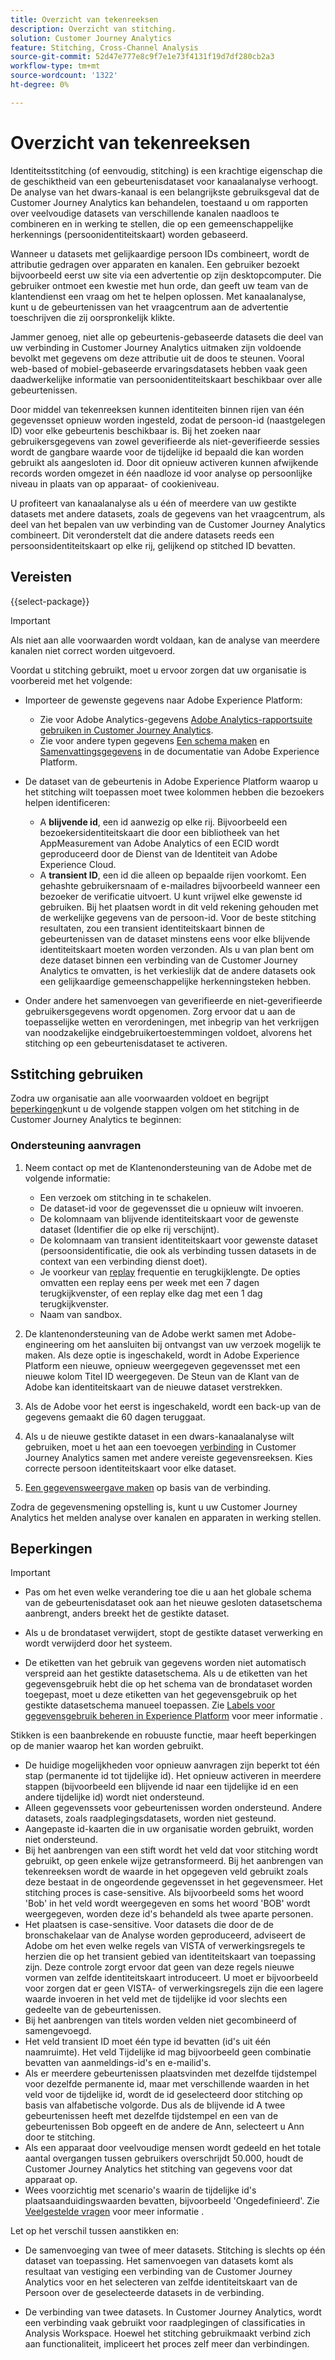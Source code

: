 ```yaml
---
title: Overzicht van tekenreeksen
description: Overzicht van stitching.
solution: Customer Journey Analytics
feature: Stitching, Cross-Channel Analysis
source-git-commit: 52d47e777e8c9f7e1e73f4131f19d7df280cb2a3
workflow-type: tm+mt
source-wordcount: '1322'
ht-degree: 0%

---
```


# Overzicht van tekenreeksen

Identiteitsstitching (of eenvoudig, stitching) is een krachtige eigenschap die de geschiktheid van een gebeurtenisdataset voor kanaalanalyse verhoogt. De analyse van het dwars-kanaal is een belangrijkste gebruiksgeval dat de Customer Journey Analytics kan behandelen, toestaand u om rapporten over veelvoudige datasets van verschillende kanalen naadloos te combineren en in werking te stellen, die op een gemeenschappelijke herkennings (persoonidentiteitskaart) worden gebaseerd.

Wanneer u datasets met gelijkaardige persoon IDs combineert, wordt de attributie gedragen over apparaten en kanalen. Een gebruiker bezoekt bijvoorbeeld eerst uw site via een advertentie op zijn desktopcomputer. Die gebruiker ontmoet een kwestie met hun orde, dan geeft uw team van de klantendienst een vraag om het te helpen oplossen. Met kanaalanalyse, kunt u de gebeurtenissen van het vraagcentrum aan de advertentie toeschrijven die zij oorspronkelijk klikte.

Jammer genoeg, niet alle op gebeurtenis-gebaseerde datasets die deel van uw verbinding in Customer Journey Analytics uitmaken zijn voldoende bevolkt met gegevens om deze attributie uit de doos te steunen. Vooral web-based of mobiel-gebaseerde ervaringsdatasets hebben vaak geen daadwerkelijke informatie van persoonidentiteitskaart beschikbaar over alle gebeurtenissen.

Door middel van tekenreeksen kunnen identiteiten binnen rijen van één gegevensset opnieuw worden ingesteld, zodat de persoon-id (naastgelegen ID) voor elke gebeurtenis beschikbaar is. Bij het zoeken naar gebruikersgegevens van zowel geverifieerde als niet-geverifieerde sessies wordt de gangbare waarde voor de tijdelijke id bepaald die kan worden gebruikt als aangesloten id. Door dit opnieuw activeren kunnen afwijkende records worden omgezet in één naadloze id voor analyse op persoonlijke niveau in plaats van op apparaat- of cookieniveau.

U profiteert van kanaalanalyse als u één of meerdere van uw gestikte datasets met andere datasets, zoals de gegevens van het vraagcentrum, als deel van het bepalen van uw verbinding van de Customer Journey Analytics combineert. Dit veronderstelt dat die andere datasets reeds een persoonsidentiteitskaart op elke rij, gelijkend op stitched ID bevatten.


## Vereisten

{{select-package}}

>[!IMPORTANT]
>
>Als niet aan alle voorwaarden wordt voldaan, kan de analyse van meerdere kanalen niet correct worden uitgevoerd.

Voordat u stitching gebruikt, moet u ervoor zorgen dat uw organisatie is voorbereid met het volgende:

* Importeer de gewenste gegevens naar Adobe Experience Platform:

   * Zie voor Adobe Analytics-gegevens [Adobe Analytics-rapportsuite gebruiken in Customer Journey Analytics](/help/getting-started/aa-vs-cja/aa-data-in-cja.md).
   * Zie voor andere typen gegevens [Een schema maken](https://experienceleague.adobe.com/docs/experience-platform/xdm/tutorials/create-schema-ui.html) en [Samenvattingsgegevens](https://experienceleague.adobe.com/docs/experience-platform/ingestion/home.html) in de documentatie van Adobe Experience Platform.

* De dataset van de gebeurtenis in Adobe Experience Platform waarop u het stitching wilt toepassen moet twee kolommen hebben die bezoekers helpen identificeren:

   * A **blijvende id**, een id aanwezig op elke rij. Bijvoorbeeld een bezoekersidentiteitskaart die door een bibliotheek van het AppMeasurement van Adobe Analytics of een ECID wordt geproduceerd door de Dienst van de Identiteit van Adobe Experience Cloud.
   * A **transient ID**, een id die alleen op bepaalde rijen voorkomt. Een gehashte gebruikersnaam of e-mailadres bijvoorbeeld wanneer een bezoeker de verificatie uitvoert. U kunt vrijwel elke gewenste id gebruiken. Bij het plaatsen wordt in dit veld rekening gehouden met de werkelijke gegevens van de persoon-id. Voor de beste stitching resultaten, zou een transient identiteitskaart binnen de gebeurtenissen van de dataset minstens eens voor elke blijvende identiteitskaart moeten worden verzonden.
Als u van plan bent om deze dataset binnen een verbinding van de Customer Journey Analytics te omvatten, is het verkieslijk dat de andere datasets ook een gelijkaardige gemeenschappelijke herkenningsteken hebben.

* Onder andere het samenvoegen van geverifieerde en niet-geverifieerde gebruikersgegevens wordt opgenomen. Zorg ervoor dat u aan de toepasselijke wetten en verordeningen, met inbegrip van het verkrijgen van noodzakelijke eindgebruikertoestemmingen voldoet, alvorens het stitching op een gebeurtenisdataset te activeren.


## Sstitching gebruiken

Zodra uw organisatie aan alle voorwaarden voldoet en begrijpt [beperkingen](#limitations)kunt u de volgende stappen volgen om het stitching in de Customer Journey Analytics te beginnen:

### Ondersteuning aanvragen

1. Neem contact op met de Klantenondersteuning van de Adobe met de volgende informatie:

   * Een verzoek om stitching in te schakelen.
   * De dataset-id voor de gegevensset die u opnieuw wilt invoeren.
   * De kolomnaam van blijvende identiteitskaart voor de gewenste dataset (Identifier die op elke rij verschijnt).
   * De kolomnaam van transient identiteitskaart voor gewenste dataset (persoonsidentificatie, die ook als verbinding tussen datasets in de context van een verbinding dienst doet).
   * Je voorkeur van [replay](explained.md) frequentie en terugkijklengte. De opties omvatten een replay eens per week met een 7 dagen terugkijkvenster, of een replay elke dag met een 1 dag terugkijkvenster.
   * Naam van sandbox.


2. De klantenondersteuning van de Adobe werkt samen met Adobe-engineering om het aansluiten bij ontvangst van uw verzoek mogelijk te maken. Als deze optie is ingeschakeld, wordt in Adobe Experience Platform een nieuwe, opnieuw weergegeven gegevensset met een nieuwe kolom Titel ID weergegeven. De Steun van de Klant van de Adobe kan identiteitskaart van de nieuwe dataset verstrekken.

3. Als de Adobe voor het eerst is ingeschakeld, wordt een back-up van de gegevens gemaakt die 60 dagen teruggaat.

4. Als u de nieuwe gestikte dataset in een dwars-kanaalanalyse wilt gebruiken, moet u het aan een toevoegen [verbinding](../connections/overview.md) in Customer Journey Analytics samen met andere vereiste gegevensreeksen. Kies correcte persoon identiteitskaart voor elke dataset.

5. [Een gegevensweergave maken](/help/data-views/create-dataview.md) op basis van de verbinding.

<!-- To do: Paragraph on backfill once product and marketing determine the best way forward. -->

Zodra de gegevensmening opstelling is, kunt u uw Customer Journey Analytics het melden analyse over kanalen en apparaten in werking stellen.

<!-- Uncomment once stitching UI is available (for limited testing)..

### Do It Yourself

|Positive|[!BADGE New Feature]{type=Positive before-title="false"}|

{{release-limited-testing-section}}

Alternatively, you can set up and use stitching through the Customer Journey Analytics user interface:

1. Go to the [Create and manage stitched datasets](stitching-ui.md) and follow steps to rekey your dataset.

2. [Create a connection](/help/connections/create-connection.md) in Customer Journey Analytics using the newly generated dataset and any other datasets that you want to include. Choose the correct person ID for each dataset.

3. [Create a connection](/help/connections/create-connection.md) in Customer Journey Analytics using the newly generated dataset and any other datasets that you want to include. Choose the correct person ID for each dataset.
   
4. [Create a data view](/help/data-views/create-dataview.md) based on the connection.

Once the data view is set up, the cross-channel analysis in Customer Journey Analytics is just like any other analysis in Customer Journey Analytics, except now the data operates across channels and devices.

-->


## Beperkingen

>[!IMPORTANT]
>
>* Pas om het even welke verandering toe die u aan het globale schema van de gebeurtenisdataset ook aan het nieuwe gesloten datasetschema aanbrengt, anders breekt het de gestikte dataset.
>
>* Als u de brondataset verwijdert, stopt de gestikte dataset verwerking en wordt verwijderd door het systeem.
>
>* De etiketten van het gebruik van gegevens worden niet automatisch verspreid aan het gestikte datasetschema. Als u de etiketten van het gegevensgebruik hebt die op het schema van de brondataset worden toegepast, moet u deze etiketten van het gegevensgebruik op het gestikte datasetschema manueel toepassen. Zie [Labels voor gegevensgebruik beheren in Experience Platform](https://experienceleague.adobe.com/docs/experience-platform/data-governance/labels/overview.html?lang=en) voor meer informatie .

Stikken is een baanbrekende en robuuste functie, maar heeft beperkingen op de manier waarop het kan worden gebruikt.

* De huidige mogelijkheden voor opnieuw aanvragen zijn beperkt tot één stap (permanente id tot tijdelijke id). Het opnieuw activeren in meerdere stappen (bijvoorbeeld een blijvende id naar een tijdelijke id en een andere tijdelijke id) wordt niet ondersteund.
* Alleen gegevenssets voor gebeurtenissen worden ondersteund. Andere datasets, zoals raadplegingsdatasets, worden niet gesteund.
* Aangepaste id-kaarten die in uw organisatie worden gebruikt, worden niet ondersteund.
* Bij het aanbrengen van een stift wordt het veld dat voor stitching wordt gebruikt, op geen enkele wijze getransformeerd. Bij het aanbrengen van tekenreeksen wordt de waarde in het opgegeven veld gebruikt zoals deze bestaat in de ongeordende gegevensset in het gegevensmeer. Het stitching proces is case-sensitive. Als bijvoorbeeld soms het woord &#39;Bob&#39; in het veld wordt weergegeven en soms het woord &#39;BOB&#39; wordt weergegeven, worden deze id&#39;s behandeld als twee aparte personen.
* Het plaatsen is case-sensitive. Voor datasets die door de de bronschakelaar van de Analyse worden geproduceerd, adviseert de Adobe om het even welke regels van VISTA of verwerkingsregels te herzien die op het transient gebied van identiteitskaart van toepassing zijn. Deze controle zorgt ervoor dat geen van deze regels nieuwe vormen van zelfde identiteitskaart introduceert. U moet er bijvoorbeeld voor zorgen dat er geen VISTA- of verwerkingsregels zijn die een lagere waarde invoeren in het veld met de tijdelijke id voor slechts een gedeelte van de gebeurtenissen.
* Bij het aanbrengen van titels worden velden niet gecombineerd of samengevoegd.
* Het veld transient ID moet één type id bevatten (id&#39;s uit één naamruimte). Het veld Tijdelijke id mag bijvoorbeeld geen combinatie bevatten van aanmeldings-id&#39;s en e-mailid&#39;s.
* Als er meerdere gebeurtenissen plaatsvinden met dezelfde tijdstempel voor dezelfde permanente id, maar met verschillende waarden in het veld voor de tijdelijke id, wordt de id geselecteerd door stitching op basis van alfabetische volgorde. Dus als de blijvende id A twee gebeurtenissen heeft met dezelfde tijdstempel en een van de gebeurtenissen Bob opgeeft en de andere de Ann, selecteert u Ann door te stitching.
* Als een apparaat door veelvoudige mensen wordt gedeeld en het totale aantal overgangen tussen gebruikers overschrijdt 50.000, houdt de Customer Journey Analytics het stitching van gegevens voor dat apparaat op.
* Wees voorzichtig met scenario&#39;s waarin de tijdelijke id&#39;s plaatsaanduidingswaarden bevatten, bijvoorbeeld &#39;Ongedefinieerd&#39;. Zie [Veelgestelde vragen](faq.md) voor meer informatie .

Let op het verschil tussen aanstikken en:

* De samenvoeging van twee of meer datasets. Stitching is slechts op één dataset van toepassing. Het samenvoegen van datasets komt als resultaat van vestiging een verbinding van de Customer Journey Analytics voor en het selecteren van zelfde identiteitskaart van de Persoon over de geselecteerde datasets in de verbinding.

* De verbinding van twee datasets. In Customer Journey Analytics, wordt een verbinding vaak gebruikt voor raadplegingen of classificaties in Analysis Workspace. Hoewel het stitching gebruikmaakt verbind zich aan functionaliteit, impliceert het proces zelf meer dan verbindingen.




